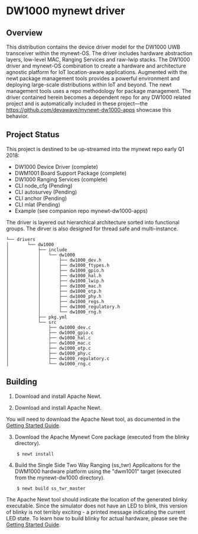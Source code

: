 <!--
#
# Licensed to the Apache Software Foundation (ASF) under one
# or more contributor license agreements.  See the NOTICE file
# distributed with this work for additional information
# regarding copyright ownership.  The ASF licenses this file
# to you under the Apache License, Version 2.0 (the
# "License"); you may not use this file except in compliance
# with the License.  You may obtain a copy of the License at
#
# http://www.apache.org/licenses/LICENSE-2.0
#
# Unless required by applicable law or agreed to in writing,
# software distributed under the License is distributed on an
# "AS IS" BASIS, WITHOUT WARRANTIES OR CONDITIONS OF ANY
#  KIND, either express or implied.  See the License for the
# specific language governing permissions and limitations
# under the License.
#
-->

# DW1000 mynewt driver 

## Overview

This distribution contains the device driver model for the DW1000 UWB transceiver within the mynewt-OS. The driver includes hardware abstraction layers, low-level MAC, Ranging Services and raw-lwip stacks. The DW1000 driver and mynewt-OS combination to create a hardware and architecture agnostic platform for IoT location-aware applications. Augmented with the newt package management tools provides a powerful environment and deploying large-scale distributions within IoT and beyond. The newt management tools uses a repo methodology for package management. The driver contained herein becomes a dependent repo for any DW1000 related project and is automatically included in these project––the https://github.com/devawave/mynewt-dw1000-apps showcase this behavior.  

## Project Status
This project is destined to be up-streamed into the mynewt repo early Q1 2018:

* DW1000 Device Driver (complete)
* DWM1001 Board Support Package (complete)
* DW1000 Ranging Services (complete)
* CLI node_cfg (Pending)
* CLI autosurvey (Pending)
* CLI anchor (Pending)
* CLI mlat (Pending)
* Example (see companion repo mynewt-dw1000-apps)

The driver is layered out hierarchical architecture sorted into functional groups. The dirver is also designed for thread safe and multi-instance. 
```
└── drivers
│       └── dw1000
│           ├── include
│           │   └── dw1000
│           │       ├── dw1000_dev.h
│           │       ├── dw1000_ftypes.h
│           │       ├── dw1000_gpio.h
│           │       ├── dw1000_hal.h
│           │       ├── dw1000_lwip.h
│           │       ├── dw1000_mac.h
│           │       ├── dw1000_otp.h
│           │       ├── dw1000_phy.h
│           │       ├── dw1000_regs.h
│           │       ├── dw1000_regulatory.h
│           │       └── dw1000_rng.h
│           ├── pkg.yml
│           └── src
│               ├── dw1000_dev.c
│               ├── dw1000_gpio.c
│               ├── dw1000_hal.c
│               ├── dw1000_mac.c
│               ├── dw1000_otp.c
│               ├── dw1000_phy.c
│               ├── dw1000_regulatory.c
│               └── dw1000_rng.c
```

## Building

1. Download and install Apache Newt.

2. Download and install Apache Newt.

You will need to download the Apache Newt tool, as documented in the [Getting Started Guide](http://mynewt.apache.org/os/get_started/introduction/).

3. Download the Apache Mynewt Core package (executed from the blinky directory).

```no-highlight
    $ newt install
```

4. Build the Single Side Two Way Ranging (ss_twr) Applicaitons for the DWM1000 hardware platform using the "dwm1001" target
(executed from the mynewt-dw1000 directory).

```no-highlight
    $ newt build ss_twr_master
```

The Apache Newt tool should indicate the location of the generated blinky
executable.  Since the simulator does not have an LED to blink, this version of
blinky is not terribly exciting - a printed message indicating the current LED
state.  To learn how to build blinky for actual hardware, please see the
[Getting Started Guide](http://mynewt.apache.org/os/get_started/introduction/).
